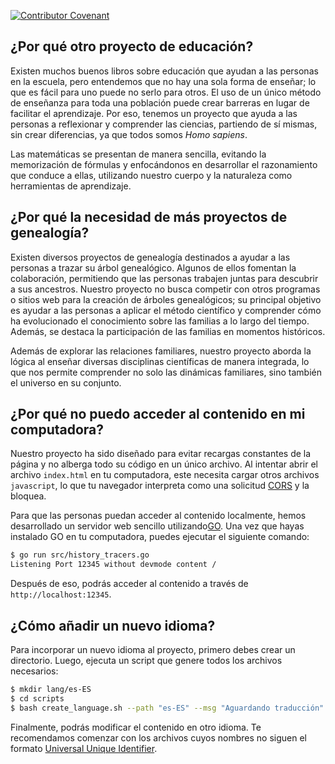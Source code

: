 [![Contributor Covenant](https://img.shields.io/badge/Contributor%20Covenant-2.1-4baaaa.svg)](CODE_OF_CONDUCT.md)

## ¿Por qué otro proyecto de educación?

Existen muchos buenos libros sobre educación que ayudan a las personas en la escuela, pero entendemos que no hay una sola forma de enseñar; lo que es fácil para uno puede no serlo para otros. El uso de un único método de enseñanza para toda una población puede crear barreras en lugar de facilitar el aprendizaje. Por eso, tenemos un proyecto que ayuda a las personas a reflexionar y comprender las ciencias, partiendo de sí mismas, sin crear diferencias, ya que todos somos *Homo sapiens*.

Las matemáticas se presentan de manera sencilla, evitando la memorización de fórmulas y enfocándonos en desarrollar el razonamiento que conduce a ellas, utilizando nuestro cuerpo y la naturaleza como herramientas de aprendizaje.

## ¿Por qué la necesidad de más proyectos de genealogía?

Existen diversos proyectos de genealogía destinados a ayudar a las personas a trazar su árbol genealógico. Algunos de ellos fomentan la colaboración, permitiendo que las personas trabajen juntas para descubrir a sus ancestros. Nuestro proyecto no busca competir con otros programas o sitios web para la creación de árboles genealógicos; su principal objetivo es ayudar a las personas a aplicar el método científico y comprender cómo ha evolucionado el conocimiento sobre las familias a lo largo del tiempo. Además, se destaca la participación de las familias en momentos históricos.

Además de explorar las relaciones familiares, nuestro proyecto aborda la lógica al enseñar diversas disciplinas científicas de manera integrada, lo que nos permite comprender no solo las dinámicas familiares, sino también el universo en su conjunto.

## ¿Por qué no puedo acceder al contenido en mi computadora?

Nuestro proyecto ha sido diseñado para evitar recargas constantes de la página y no alberga todo su código en un único archivo. Al intentar abrir el archivo `index.html` en tu computadora, este necesita cargar otros archivos `javascript`, lo que tu navegador interpreta como una solicitud [CORS](https://developer.mozilla.org/en-US/docs/Web/HTTP/CORS/Errors/CORSRequestNotHttp?utm_source=devtools&utm_medium=firefox-cors-errors&utm_campaign=default) y la bloquea.

Para que las personas puedan acceder al contenido localmente, hemos desarrollado un servidor web sencillo utilizando[GO](https://go.dev/). Una vez que hayas instalado GO en tu computadora, puedes ejecutar el siguiente comando:

```sh
$ go run src/history_tracers.go
Listening Port 12345 without devmode content /
```

Después de eso, podrás acceder al contenido a través de `http://localhost:12345`.

## ¿Cómo añadir un nuevo idioma?

Para incorporar un nuevo idioma al proyecto, primero debes crear un directorio. Luego, ejecuta un script que genere todos los archivos necesarios:

```sh
$ mkdir lang/es-ES
$ cd scripts
$ bash create_language.sh --path "es-ES" --msg "Aguardando traducción"
```

Finalmente, podrás modificar el contenido en otro idioma. Te recomendamos comenzar con los archivos cuyos nombres no siguen el formato [Universal Unique Identifier](https://developer.mozilla.org/en-US/docs/Glossary/UUID).


